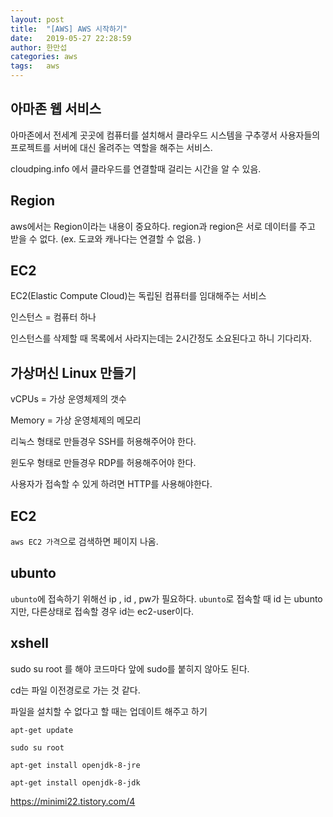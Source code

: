 ```yaml
---
layout: post
title:  "[AWS] AWS 시작하기"
date:   2019-05-27 22:28:59
author: 한만섭
categories: aws
tags:	aws
---
```



## 아마존 웹 서비스 

아마존에서 전세계 곳곳에 컴퓨터를 설치해서 클라우드 시스템을 구추갷서 사용자들의 프로젝트를 서버에 대신 올려주는 역할을 해주는 서비스.



cloudping.info 에서 클라우드를 연결할때 걸리는 시간을 알 수 있음.


## Region

aws에서는 Region이라는 내용이 중요하다.
region과 region은 서로 데이터를 주고 받을 수 없다. (ex. 도쿄와 캐나다는 연결할 수 없음. )

## EC2

EC2(Elastic Compute Cloud)는 독립된 컴퓨터를 임대해주는 서비스 

인스턴스 = 컴퓨터 하나 

인스턴스를 삭제할 때 목록에서 사라지는데는 2시간정도 소요된다고 하니 기다리자.


## 가상머신 Linux 만들기

vCPUs = 가상 운영체제의 갯수 

Memory = 가상 운영체제의 메모리 

리눅스 형태로 만들경우 SSH를 허용해주어야 한다. 

윈도우 형태로 만들경우 RDP를 허용해주어야 한다.

사용자가 접속할 수 있게 하려면 HTTP를 사용해야한다. 

## EC2

`aws EC2 가격`으로 검색하면 페이지 나옴.


## ubunto

`ubunto`에 접속하기 위해선 ip , id , pw가 필요하다. 
`ubunto`로 접속할 때 id 는 ubunto 지만, 다른상태로 접속할 경우 id는 ec2-user이다.


## xshell 

sudo su root 를 해야 코드마다 앞에 sudo를 붙히지 않아도 된다. 

cd는 파일 이전경로로 가는 것 같다. 

파일을 설치할 수 없다고 할 때는 업데이트 해주고 하기 

`apt-get update`

`sudo su root`

`apt-get install openjdk-8-jre`

`apt-get install openjdk-8-jdk`

https://minimi22.tistory.com/4






